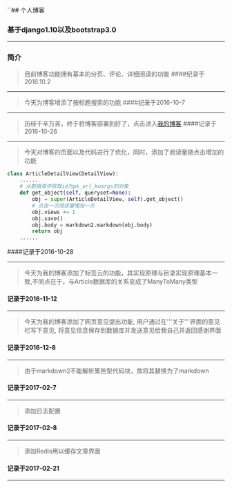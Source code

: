 ``## 个人博客


### 基于django1.10以及bootstrap3.0 ###
----------
### 简介
> 目前博客功能拥有基本的分页、评论、详细阅读的功能
####纪录于2016.10.2

----------

>今天为博客增添了按标题搜索的功能
####纪录于2016-10-7

----------
>历经千辛万苦，终于将博客部署到好了，点击进入[我的博客][2]
####记录于2016-10-26

------------

>今天对博客的页面以及代码进行了优化，同时，添加了阅读量随点击增加的功能
```python
class ArticleDetailView(DetailView):
	......
    # 从数据库中获取id为pk_url_kwargs的对象
	def get_object(self, queryset=None):
		obj = super(ArticleDetailView, self).get_object()
		# 点击一次阅读量增加一次
		obj.views += 1
		obj.save()
		obj.body = markdown2.markdown(obj.body)
		return obj
	......
```
####记录于2016-10-28

------------

>今天为我的博客添加了标签云的功能，其实现原理与目录实现原理基本一致,不同点在于，与Article数据库的关系变成了ManyToMany类型
#### 记录于2016-11-12

------------

>今天为我的博客添加了网页意见提出功能, 用户通过在'''关于'''界面的意见栏写下意见, 将意见信息保存到数据库并发送意见给我自己并返回感谢界面
#### 记录于2016-12-8

------------

>由于markdown2不能解析篱笆型代码块，故将其替换为了markdown
#### 记录于2017-02-7

--------

>添加日志配置
#### 记录于2017-02-8

--------

>添加Redis用以缓存文章界面
#### 记录于2017-02-21

--------

  [2]: http://182.254.129.224/
